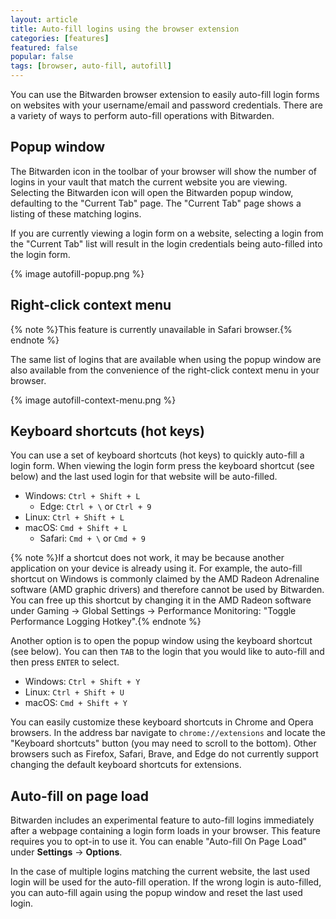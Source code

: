 ```yaml
---
layout: article
title: Auto-fill logins using the browser extension
categories: [features]
featured: false
popular: false
tags: [browser, auto-fill, autofill]
---
```


You can use the Bitwarden browser extension to easily auto-fill login forms on websites with your username/email and password credentials. There are a variety of ways to perform auto-fill operations with Bitwarden.

## Popup window

The Bitwarden icon in the toolbar of your browser will show the number of logins in your vault that match the current website you are viewing. Selecting the Bitwarden icon will open the Bitwarden popup window, defaulting to the "Current Tab" page. The "Current Tab" page shows a listing of these matching logins.

If you are currently viewing a login form on a website, selecting a login from the "Current Tab" list will result in the login credentials being auto-filled into the login form.

{% image autofill-popup.png %}

## Right-click context menu

{% note %}This feature is currently unavailable in Safari browser.{% endnote %}

The same list of logins that are available when using the popup window are also available from the convenience of the right-click context menu in your browser.

{% image autofill-context-menu.png %}

## Keyboard shortcuts (hot keys)

You can use a set of keyboard shortcuts (hot keys) to quickly auto-fill a login form. When viewing the login form press the keyboard shortcut (see below) and the last used login for that website will be auto-filled.

- Windows: `Ctrl + Shift + L`
  - Edge: `Ctrl + \` or `Ctrl + 9`
- Linux: `Ctrl + Shift + L`
- macOS: `Cmd + Shift + L`
  - Safari: `Cmd + \` or `Cmd + 9`
  
{% note %}If a shortcut does not work, it may be because another application on your device is already using it. For example, the auto-fill shortcut on Windows is commonly claimed by the AMD Radeon Adrenaline software (AMD graphic drivers) and therefore cannot be used by Bitwarden. You can free up this shortcut by changing it in the AMD Radeon software under Gaming &rarr; Global Settings &rarr; Performance Monitoring: "Toggle Performance Logging Hotkey".{% endnote %}

Another option is to open the popup window using the keyboard shortcut (see below). You can then `TAB` to the login that you would like to auto-fill and then press `ENTER` to select.

- Windows: `Ctrl + Shift + Y`
- Linux: `Ctrl + Shift + U`
- macOS: `Cmd + Shift + Y`

You can easily customize these keyboard shortcuts in Chrome and Opera browsers. In the address bar navigate to `chrome://extensions` and locate the "Keyboard shortcuts" button (you may need to scroll to the bottom). Other browsers such as Firefox, Safari, Brave, and Edge do not currently support changing the default keyboard shortcuts for extensions.

## Auto-fill on page load

Bitwarden includes an experimental feature to auto-fill logins immediately after a webpage containing a login form loads in your browser. This feature requires you to opt-in to use it. You can enable "Auto-fill On Page Load" under **Settings** &rarr; **Options**.

In the case of multiple logins matching the current website, the last used login will be used for the auto-fill operation. If the wrong login is auto-filled, you can auto-fill again using the popup window and reset the last used login.
